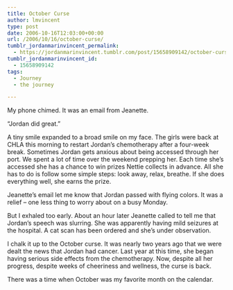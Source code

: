 ```yaml
---
title: October Curse
author: lmvincent
type: post
date: 2006-10-16T12:03:00+00:00
url: /2006/10/16/october-curse/
tumblr_jordanmarinvincent_permalink:
  - https://jordanmarinvincent.tumblr.com/post/15658909142/october-curse
tumblr_jordanmarinvincent_id:
  - 15658909142
tags:
  - Journey
  - the journey

---
```

My phone chimed. It was an email from Jeanette.

&ldquo;Jordan did great.&rdquo;

A tiny smile expanded to a broad smile on my face. The girls were back at CHLA this morning to restart Jordan&rsquo;s chemotherapy after a four-week break. Sometimes Jordan gets anxious about being accessed through her port. We spent a lot of time over the weekend prepping her. Each time she&rsquo;s accessed she has a chance to win prizes Nettie collects in advance. All she has to do is follow some simple steps: look away, relax, breathe. If she does everything well, she earns the prize.

Jeanette&rsquo;s email let me know that Jordan passed with flying colors. It was a relief &#8211; one less thing to worry about on a busy Monday.

But I exhaled too early. About an hour later Jeanette called to tell me that Jordan&rsquo;s speech was slurring. She was apparently having mild seizures at the hospital. A cat scan has been ordered and she&rsquo;s under observation.<a name="more"></a>

I chalk it up to the October curse. It was nearly two years ago that we were dealt the news that Jordan had cancer. Last year at this time, she began having serious side effects from the chemotherapy. Now, despite all her progress, despite weeks of cheeriness and wellness, the curse is back.

There was a time when October was my favorite month on the calendar.

<div class="blogger-post-footer">
  <img loading="lazy" width="1" height="1" src="https://blogger.googleusercontent.com/tracker/9039099668816362935-4562370354736308079?l=jordansjourney2.blogspot.com" alt="" />
</div>